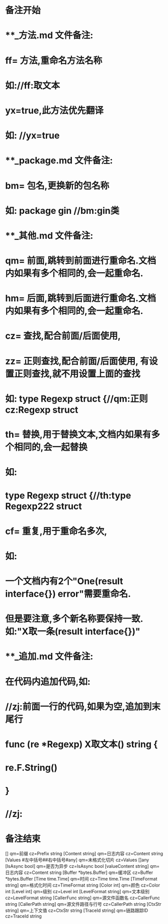 # 备注开始
# **_方法.md 文件备注:
# ff= 方法,重命名方法名称
# 如://ff:取文本
#
# yx=true,此方法优先翻译
# 如: //yx=true

# **_package.md 文件备注:
# bm= 包名,更换新的包名称 
# 如: package gin //bm:gin类

# **_其他.md 文件备注:
# qm= 前面,跳转到前面进行重命名.文档内如果有多个相同的,会一起重命名.
# hm= 后面,跳转到后面进行重命名.文档内如果有多个相同的,会一起重命名.
# cz= 查找,配合前面/后面使用,
# zz= 正则查找,配合前面/后面使用, 有设置正则查找,就不用设置上面的查找
# 如: type Regexp struct {//qm:正则 cz:Regexp struct
#
# th= 替换,用于替换文本,文档内如果有多个相同的,会一起替换
# 如:
# type Regexp struct {//th:type Regexp222 struct
#
# cf= 重复,用于重命名多次,
# 如: 
# 一个文档内有2个"One(result interface{}) error"需要重命名.
# 但是要注意,多个新名称要保持一致. 如:"X取一条(result interface{})"

# **_追加.md 文件备注:
# 在代码内追加代码,如:
# //zj:前面一行的代码,如果为空,追加到末尾行
# func (re *Regexp) X取文本() string { 
# re.F.String()
# }
# //zj:
# 备注结束

[]
qm=前缀
cz=Prefix string
[Content string]
qm=日志内容
cz=Content string
[Values #左中括号##右中括号#any]
qm=未格式化切片
cz=Values []any
[IsAsync bool]
qm=是否为异步
cz=IsAsync bool
[valueContent string]
qm=日志内容
cz=Content string
[Buffer *bytes.Buffer]
qm=缓冲区
cz=Buffer *bytes.Buffer
[Time time.Time]
qm=时间
cz=Time time.Time
[TimeFormat string]
qm=格式化时间
cz=TimeFormat string
[Color int]
qm=颜色
cz=Color int
[Level int]
qm=级别
cz=Level int
[LevelFormat string]
qm=文本级别
cz=LevelFormat string
[CallerFunc string]
qm=源文件函数名
cz=CallerFunc string
[CallerPath string]
qm=源文件路径与行号
cz=CallerPath string
[CtxStr string]
qm=上下文值
cz=CtxStr string
[TraceId string]
qm=链路跟踪ID
cz=TraceId string
